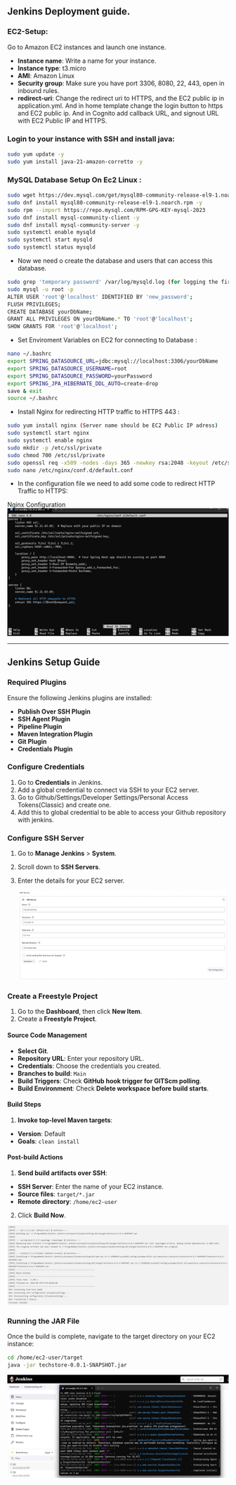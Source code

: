## Jenkins Deployment guide.



### EC2-Setup:
Go to Amazon EC2 instances and launch one instance.

* **Instance name**: Write a name for your instance.
* **Instance type**: t3.micro
* **AMI**: Amazon Linux
* **Security group**: Make sure you have port 3306, 8080, 22, 443, open in inbound rules.
* **redirect-uri**: Change the redirect uri to HTTPS, and the EC2 public ip in application.yml. And in home template change the login button to https and EC2 public ip. And in Cognito add callback URL, and signout URL with EC2 Public IP and HTTPS.

### Login to your instance with SSH and install java: 
   ```bash
   sudo yum update -y
   sudo yum install java-21-amazon-corretto -y
   ```

### MySQL Database Setup On Ec2 Linux :

  ```bash
  sudo wget https://dev.mysql.com/get/mysql80-community-release-el9-1.noarch.rpm 
  sudo dnf install mysql80-community-release-el9-1.noarch.rpm -y
  sudo rpm --import https://repo.mysql.com/RPM-GPG-KEY-mysql-2023
  sudo dnf install mysql-community-client -y
  sudo dnf install mysql-community-server -y
  sudo systemctl enable mysqld
  sudo systemctl start mysqld
  sudo systemctl status mysqld
   ```

* Now we need o create the database and users that can access this database.
 ```bash
sudo grep 'temporary password' /var/log/mysqld.log (for logging the first time)
sudo mysql -u root -p 
ALTER USER 'root'@'localhost' IDENTIFIED BY 'new_password'; 
FLUSH PRIVILEGES;
CREATE DATABASE yourDbName;
GRANT ALL PRIVILEGES ON yourDbName.* TO 'root'@'localhost';
SHOW GRANTS FOR 'root'@'localhost';
   ```


* Set Enviroment Variables on EC2 for connecting to Database :
 ```bash
nano ~/.bashrc
export SPRING_DATASOURCE_URL=jdbc:mysql://localhost:3306/yourDbName
export SPRING_DATASOURCE_USERNAME=root
export SPRING_DATASOURCE_PASSWORD=yourPassword
export SPRING_JPA_HIBERNATE_DDL_AUTO=create-drop
save & exit
source ~/.bashrc
   ```

* Install Nginx for redirecting HTTP traffic to HTTPS 443 :

 ```bash
sudo yum install nginx (Server name should be EC2 Public IP adress)
sudo systemctl start nginx
sudo systemctl enable nginx
sudo mkdir -p /etc/ssl/private
sudo chmod 700 /etc/ssl/private
sudo openssl req -x509 -nodes -days 365 -newkey rsa:2048 -keyout /etc/ssl/private/nginx-selfsigned.key -out /etc/ssl/certs/nginx-selfsigned.crt
sudo nano /etc/nginx/conf.d/default.conf
 ```

* In the configuration file we need to add some code to redirect HTTP Traffic to HTTPS:

Nginx Configuration![Conf](https://github.com/Arinsz/cloudutveckling/blob/main/src/main/resources/static/images/Github%20presentation%20Images/nginx.jpg)


---

## Jenkins Setup Guide

### Required Plugins

Ensure the following Jenkins plugins are installed:

- **Publish Over SSH Plugin**
- **SSH Agent Plugin**
- **Pipeline Plugin**
- **Maven Integration Plugin**
- **Git Plugin**
- **Credentials Plugin**

### Configure Credentials

1. Go to **Credentials** in Jenkins.
2. Add a global credential to connect via SSH to your EC2 server.
3. Go to Github/Settings/Developer Settings/Personal Access Tokens(Classic) and create one.
4. Add this to global credential to be able to access your Github repository with jenkins.

### Configure SSH Server

1. Go to **Manage Jenkins** > **System**.
2. Scroll down to **SSH Servers**.
3. Enter the details for your EC2 server.

   ![SSH Servers](https://github.com/Arinsz/cloudutveckling/blob/main/src/main/resources/static/images/Github%20presentation%20Images/JenkinsSSHBild.jpg)

### Create a Freestyle Project

1. Go to the **Dashboard**, then click **New Item**.
2. Create a **Freestyle Project**.

#### Source Code Management

- **Select Git**.
- **Repository URL**: Enter your repository URL.
- **Credentials**: Choose the credentials you created.
- **Branches to build**: `Main`
- **Build Triggers**: Check **GitHub hook trigger for GITScm polling**.
- **Build Environment**: Check **Delete workspace before build starts**.

#### Build Steps

1. **Invoke top-level Maven targets**:
 - **Version**: Default
 - **Goals**: `clean install`

#### Post-build Actions

1. **Send build artifacts over SSH**:
 - **SSH Server**: Enter the name of your EC2 instance.
 - **Source files**: `target/*.jar`
 - **Remote directory**: `/home/ec2-user`

2. Click **Build Now**.


![SSH Servers](https://github.com/Arinsz/cloudutveckling/blob/main/src/main/resources/static/images/Github%20presentation%20Images/JenkinsBuildSuccess.jpg)


### Running the JAR File

Once the build is complete, navigate to the target directory on your EC2 instance:

```bash
cd /home/ec2-user/target
java -jar techstore-0.0.1-SNAPSHOT.jar
```


![App-running](https://github.com/Arinsz/cloudutveckling/blob/main/src/main/resources/static/images/Github%20presentation%20Images/JenkinsJarFile.jpg)